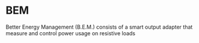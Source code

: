 # BEM
Better Energy Management (B.E.M.) consists of a smart output adapter that measure and control power usage on resistive loads
